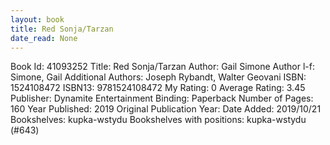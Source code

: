 ```yaml
---
layout: book
title: Red Sonja/Tarzan
date_read: None
---
```


Book Id: 41093252
Title: Red Sonja/Tarzan
Author: Gail Simone
Author l-f: Simone, Gail
Additional Authors: Joseph Rybandt, Walter Geovani
ISBN: 1524108472
ISBN13: 9781524108472
My Rating: 0
Average Rating: 3.45
Publisher: Dynamite Entertainment
Binding: Paperback
Number of Pages: 160
Year Published: 2019
Original Publication Year: 
Date Added: 2019/10/21
Bookshelves: kupka-wstydu
Bookshelves with positions: kupka-wstydu (#643)

